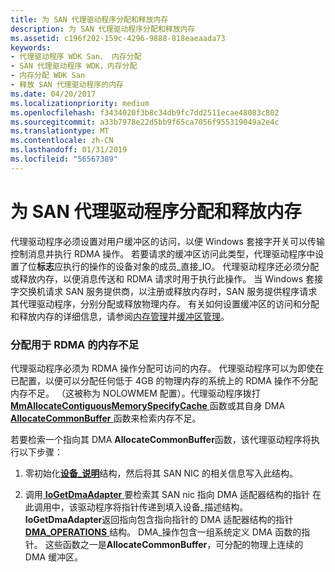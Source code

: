 ```yaml
---
title: 为 SAN 代理驱动程序分配和释放内存
description: 为 SAN 代理驱动程序分配和释放内存
ms.assetid: c196f202-159c-4296-9888-818eaeaada73
keywords:
- 代理驱动程序 WDK San、 内存分配
- SAN 代理驱动程序 WDK，内存分配
- 内存分配 WDK San
- 释放 SAN 代理驱动程序的内存
ms.date: 04/20/2017
ms.localizationpriority: medium
ms.openlocfilehash: f3434020f3b8c34db9fc7dd2511ecae48083c802
ms.sourcegitcommit: a33b7978e22d5bb9f65ca7056f955319049a2e4c
ms.translationtype: MT
ms.contentlocale: zh-CN
ms.lasthandoff: 01/31/2019
ms.locfileid: "56567389"
---
```

# <a name="allocating-and-releasing-memory-for-a-san-proxy-driver"></a>为 SAN 代理驱动程序分配和释放内存





代理驱动程序必须设置对用户缓冲区的访问，以便 Windows 套接字开关可以传输控制消息并执行 RDMA 操作。 若要请求的缓冲区访问此类型，代理驱动程序中设置了位**标志**应执行的操作的设备对象的成员\_直接\_IO。 代理驱动程序还必须分配或释放内存，以便消息传送和 RDMA 请求时用于执行此操作。 当 Windows 套接字交换机请求 SAN 服务提供商，以注册或释放内存时，SAN 服务提供程序请求其代理驱动程序，分别分配或释放物理内存。 有关如何设置缓冲区的访问和分配和释放内存的详细信息，请参阅[内存管理](https://msdn.microsoft.com/library/windows/hardware/ff554389)并[缓冲区管理](https://msdn.microsoft.com/library/windows/hardware/ff540667)。

### <a name="allocating-low-memory-for-rdma"></a>分配用于 RDMA 的内存不足

代理驱动程序必须为 RDMA 操作分配可访问的内存。 代理驱动程序可以为即使在已配置，以便可以分配任何低于 4GB 的物理内存的系统上的 RDMA 操作不分配内存不足。 （这被称为 NOLOWMEM 配置）。代理驱动程序拨打[ **MmAllocateContiguousMemorySpecifyCache** ](https://msdn.microsoft.com/library/windows/hardware/ff554464)函数或其自身 DMA [ **AllocateCommonBuffer** ](https://msdn.microsoft.com/library/windows/hardware/ff540575)函数来检索内存不足。

若要检索一个指向其 DMA **AllocateCommonBuffer**函数，该代理驱动程序将执行以下步骤：

1.  零初始化[**设备\_说明**](https://msdn.microsoft.com/library/windows/hardware/ff543107)结构，然后将其 SAN NIC 的相关信息写入此结构。

2.  调用[ **IoGetDmaAdapter** ](https://msdn.microsoft.com/library/windows/hardware/ff549220)要检索其 SAN nic 指向 DMA 适配器结构的指针 在此调用中，该驱动程序将指针传递到填入设备\_描述结构。 **IoGetDmaAdapter**返回指向包含指向指针的 DMA 适配器结构的指针[ **DMA\_OPERATIONS** ](https://msdn.microsoft.com/library/windows/hardware/ff544071)结构。 DMA\_操作包含一组系统定义 DMA 函数的指针。 这些函数之一是**AllocateCommonBuffer**，可分配的物理上连续的 DMA 缓冲区。

 

 





